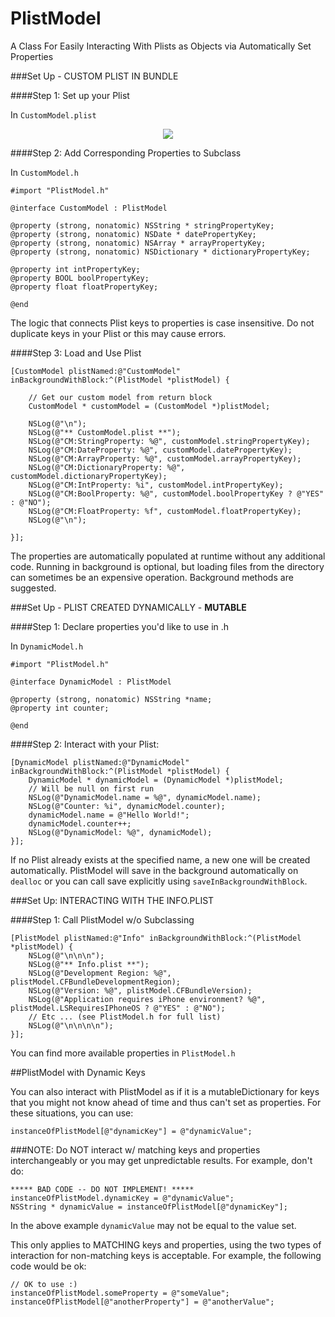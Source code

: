PlistModel
==========

A Class For Easily Interacting With Plists as Objects via Automatically Set Properties

###Set Up - CUSTOM PLIST IN BUNDLE

####Step 1: Set up your Plist

In `CustomModel.plist`

<p align="center">
  <img src="https://raw.githubusercontent.com/LoganWright/PlistModel/master/PlistModel/Images/PlistExample.png"><img />
</p>

####Step 2: Add Corresponding Properties to Subclass

In `CustomModel.h`

```ObjC
#import "PlistModel.h"

@interface CustomModel : PlistModel

@property (strong, nonatomic) NSString * stringPropertyKey;
@property (strong, nonatomic) NSDate * datePropertyKey;
@property (strong, nonatomic) NSArray * arrayPropertyKey;
@property (strong, nonatomic) NSDictionary * dictionaryPropertyKey;

@property int intPropertyKey;
@property BOOL boolPropertyKey;
@property float floatPropertyKey;

@end
```

The logic that connects Plist keys to properties is case insensitive. Do not duplicate keys in your Plist or this may cause errors.

####Step 3: Load and Use Plist

```ObjC
[CustomModel plistNamed:@"CustomModel" inBackgroundWithBlock:^(PlistModel *plistModel) {
        
    // Get our custom model from return block
    CustomModel * customModel = (CustomModel *)plistModel;
        
    NSLog(@"\n");
    NSLog(@"** CustomModel.plist **");
    NSLog(@"CM:StringProperty: %@", customModel.stringPropertyKey);
    NSLog(@"CM:DateProperty: %@", customModel.datePropertyKey);
    NSLog(@"CM:ArrayProperty: %@", customModel.arrayPropertyKey);
    NSLog(@"CM:DictionaryProperty: %@", customModel.dictionaryPropertyKey);
    NSLog(@"CM:IntProperty: %i", customModel.intPropertyKey);
    NSLog(@"CM:BoolProperty: %@", customModel.boolPropertyKey ? @"YES" : @"NO");
    NSLog(@"CM:FloatProperty: %f", customModel.floatPropertyKey);
    NSLog(@"\n");
    
}];
```

The properties are automatically populated at runtime without any additional code.  Running in background is optional, but loading files from the directory can sometimes be an expensive operation.  Background methods are suggested.

###Set Up - PLIST CREATED DYNAMICALLY - **MUTABLE**

####Step 1: Declare properties you'd like to use in .h

In `DynamicModel.h`

```ObjC
#import "PlistModel.h"

@interface DynamicModel : PlistModel

@property (strong, nonatomic) NSString *name;
@property int counter;

@end

```

####Step 2: Interact with your Plist:

```ObjC
[DynamicModel plistNamed:@"DynamicModel" inBackgroundWithBlock:^(PlistModel *plistModel) {
    DynamicModel * dynamicModel = (DynamicModel *)plistModel;
    // Will be null on first run
    NSLog(@"DynamicModel.name = %@", dynamicModel.name);
    NSLog(@"Counter: %i", dynamicModel.counter);
    dynamicModel.name = @"Hello World!";
    dynamicModel.counter++;
    NSLog(@"DynamicModel: %@", dynamicModel);  
}];
```

If no Plist already exists at the specified name, a new one will be created automatically.  PlistModel will save in the background automatically on `dealloc` or you can call save explicitly using `saveInBackgroundWithBlock`.  

###Set Up: INTERACTING WITH THE INFO.PLIST

####Step 1: Call PlistModel w/o Subclassing

```ObjC
[PlistModel plistNamed:@"Info" inBackgroundWithBlock:^(PlistModel *plistModel) {
    NSLog(@"\n\n\n");
    NSLog(@"** Info.plist **");
    NSLog(@"Development Region: %@", plistModel.CFBundleDevelopmentRegion);
    NSLog(@"Version: %@", plistModel.CFBundleVersion);
    NSLog(@"Application requires iPhone environment? %@", plistModel.LSRequiresIPhoneOS ? @"YES" : @"NO");
    // Etc ... (see PlistModel.h for full list)
    NSLog(@"\n\n\n\n");
}];
```

You can find more available properties in `PlistModel.h`

##PlistModel with Dynamic Keys

You can also interact with PlistModel as if it is a mutableDictionary for keys that you might not know ahead of time and thus can't set as properties.  For these situations, you can use:

```ObjC
instanceOfPlistModel[@"dynamicKey"] = @"dynamicValue";
```

###NOTE:
Do NOT interact w/ matching keys and properties interchangeably or you may get unpredictable results.  For example, don't do:

```ObjC
***** BAD CODE -- DO NOT IMPLEMENT! *****
instanceOfPlistModel.dynamicKey = @"dynamicValue";
NSString * dynamicValue = instanceOfPlistModel[@"dynamicKey"];
```

In the above example `dynamicValue` may not be equal to the value set.  

This only applies to MATCHING keys and properties, using the two types of interaction for non-matching keys is acceptable.  For example, the following code would be ok:

```ObjC
// OK to use :)
instanceOfPlistModel.someProperty = @"someValue";
instanceOfPlistModel[@"anotherProperty"] = @"anotherValue";
```







